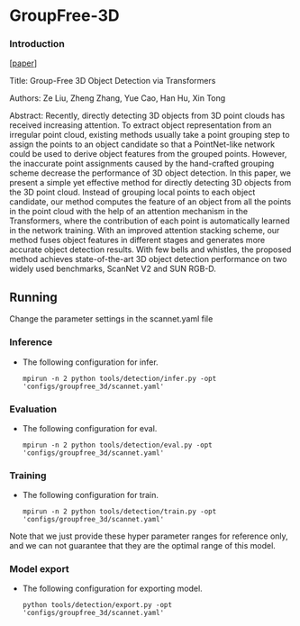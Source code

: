 # GroupFree-3D

### Introduction
[<a href="https://arxiv.org/pdf/2104.00678.pdf">paper</a>]

Title: Group-Free 3D Object Detection via Transformers

Authors: Ze Liu, Zheng Zhang, Yue Cao, Han Hu, Xin Tong

Abstract: Recently, directly detecting 3D objects from 3D point clouds has received increasing attention. To extract object representation from an irregular point cloud, existing methods usually take a point grouping step to assign the points to an object candidate so that a PointNet-like network could be used to derive object features from the grouped points. However, the inaccurate point assignments caused by the hand-crafted grouping scheme decrease the performance of 3D object detection.
In this paper, we present a simple yet effective method for directly detecting 3D objects from the 3D point cloud. Instead of grouping local points to each object candidate, our method computes the feature of an object from all the points in the point cloud with the help of an attention mechanism in the Transformers, where the contribution of each point is automatically learned in the network training. With an improved attention stacking scheme, our method fuses object features in different stages and generates more accurate object detection results. With few bells and whistles, the proposed method achieves state-of-the-art 3D object detection performance on two widely used benchmarks, ScanNet V2 and SUN RGB-D.

## Running 

Change the parameter settings in the scannet.yaml file

### Inference

- The following configuration for infer.

  ```shell
  mpirun -n 2 python tools/detection/infer.py -opt 'configs/groupfree_3d/scannet.yaml'
  ```

### Evaluation

- The following configuration for eval.

  ```shell
  mpirun -n 2 python tools/detection/eval.py -opt 'configs/groupfree_3d/scannet.yaml'
  ```
  
### Training

- The following configuration for train.

  ```shell
  mpirun -n 2 python tools/detection/train.py -opt 'configs/groupfree_3d/scannet.yaml'  
  ```


Note that we just provide these hyper parameter ranges for reference only, and we can not guarantee that they are the optimal range of this model.

### Model export

- The following configuration for exporting model.

  ```shell
  python tools/detection/export.py -opt 'configs/groupfree_3d/scannet.yaml'
  ```